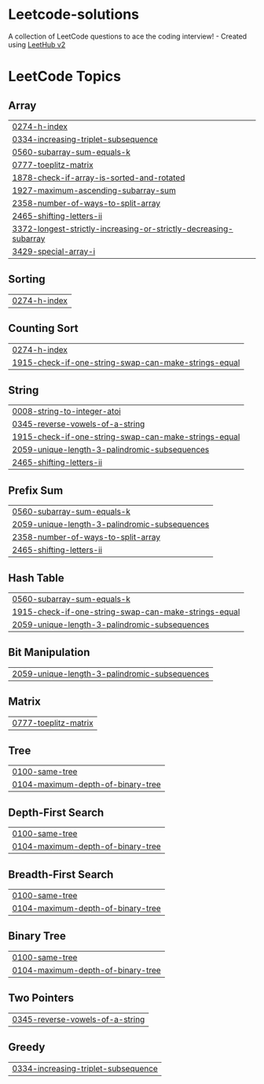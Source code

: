 # Leetcode-solutions
A collection of LeetCode questions to ace the coding interview! - Created using [LeetHub v2](https://github.com/arunbhardwaj/LeetHub-2.0)

<!---LeetCode Topics Start-->
# LeetCode Topics
## Array
|  |
| ------- |
| [0274-h-index](https://github.com/dineshkumar-2003/Leetcode-solutions/tree/master/0274-h-index) |
| [0334-increasing-triplet-subsequence](https://github.com/dineshkumar-2003/Leetcode-solutions/tree/master/0334-increasing-triplet-subsequence) |
| [0560-subarray-sum-equals-k](https://github.com/dineshkumar-2003/Leetcode-solutions/tree/master/0560-subarray-sum-equals-k) |
| [0777-toeplitz-matrix](https://github.com/dineshkumar-2003/Leetcode-solutions/tree/master/0777-toeplitz-matrix) |
| [1878-check-if-array-is-sorted-and-rotated](https://github.com/dineshkumar-2003/Leetcode-solutions/tree/master/1878-check-if-array-is-sorted-and-rotated) |
| [1927-maximum-ascending-subarray-sum](https://github.com/dineshkumar-2003/Leetcode-solutions/tree/master/1927-maximum-ascending-subarray-sum) |
| [2358-number-of-ways-to-split-array](https://github.com/dineshkumar-2003/Leetcode-solutions/tree/master/2358-number-of-ways-to-split-array) |
| [2465-shifting-letters-ii](https://github.com/dineshkumar-2003/Leetcode-solutions/tree/master/2465-shifting-letters-ii) |
| [3372-longest-strictly-increasing-or-strictly-decreasing-subarray](https://github.com/dineshkumar-2003/Leetcode-solutions/tree/master/3372-longest-strictly-increasing-or-strictly-decreasing-subarray) |
| [3429-special-array-i](https://github.com/dineshkumar-2003/Leetcode-solutions/tree/master/3429-special-array-i) |
## Sorting
|  |
| ------- |
| [0274-h-index](https://github.com/dineshkumar-2003/Leetcode-solutions/tree/master/0274-h-index) |
## Counting Sort
|  |
| ------- |
| [0274-h-index](https://github.com/dineshkumar-2003/Leetcode-solutions/tree/master/0274-h-index) |
| [1915-check-if-one-string-swap-can-make-strings-equal](https://github.com/dineshkumar-2003/Leetcode-solutions/tree/master/1915-check-if-one-string-swap-can-make-strings-equal) |
## String
|  |
| ------- |
| [0008-string-to-integer-atoi](https://github.com/dineshkumar-2003/Leetcode-solutions/tree/master/0008-string-to-integer-atoi) |
| [0345-reverse-vowels-of-a-string](https://github.com/dineshkumar-2003/Leetcode-solutions/tree/master/0345-reverse-vowels-of-a-string) |
| [1915-check-if-one-string-swap-can-make-strings-equal](https://github.com/dineshkumar-2003/Leetcode-solutions/tree/master/1915-check-if-one-string-swap-can-make-strings-equal) |
| [2059-unique-length-3-palindromic-subsequences](https://github.com/dineshkumar-2003/Leetcode-solutions/tree/master/2059-unique-length-3-palindromic-subsequences) |
| [2465-shifting-letters-ii](https://github.com/dineshkumar-2003/Leetcode-solutions/tree/master/2465-shifting-letters-ii) |
## Prefix Sum
|  |
| ------- |
| [0560-subarray-sum-equals-k](https://github.com/dineshkumar-2003/Leetcode-solutions/tree/master/0560-subarray-sum-equals-k) |
| [2059-unique-length-3-palindromic-subsequences](https://github.com/dineshkumar-2003/Leetcode-solutions/tree/master/2059-unique-length-3-palindromic-subsequences) |
| [2358-number-of-ways-to-split-array](https://github.com/dineshkumar-2003/Leetcode-solutions/tree/master/2358-number-of-ways-to-split-array) |
| [2465-shifting-letters-ii](https://github.com/dineshkumar-2003/Leetcode-solutions/tree/master/2465-shifting-letters-ii) |
## Hash Table
|  |
| ------- |
| [0560-subarray-sum-equals-k](https://github.com/dineshkumar-2003/Leetcode-solutions/tree/master/0560-subarray-sum-equals-k) |
| [1915-check-if-one-string-swap-can-make-strings-equal](https://github.com/dineshkumar-2003/Leetcode-solutions/tree/master/1915-check-if-one-string-swap-can-make-strings-equal) |
| [2059-unique-length-3-palindromic-subsequences](https://github.com/dineshkumar-2003/Leetcode-solutions/tree/master/2059-unique-length-3-palindromic-subsequences) |
## Bit Manipulation
|  |
| ------- |
| [2059-unique-length-3-palindromic-subsequences](https://github.com/dineshkumar-2003/Leetcode-solutions/tree/master/2059-unique-length-3-palindromic-subsequences) |
## Matrix
|  |
| ------- |
| [0777-toeplitz-matrix](https://github.com/dineshkumar-2003/Leetcode-solutions/tree/master/0777-toeplitz-matrix) |
## Tree
|  |
| ------- |
| [0100-same-tree](https://github.com/dineshkumar-2003/Leetcode-solutions/tree/master/0100-same-tree) |
| [0104-maximum-depth-of-binary-tree](https://github.com/dineshkumar-2003/Leetcode-solutions/tree/master/0104-maximum-depth-of-binary-tree) |
## Depth-First Search
|  |
| ------- |
| [0100-same-tree](https://github.com/dineshkumar-2003/Leetcode-solutions/tree/master/0100-same-tree) |
| [0104-maximum-depth-of-binary-tree](https://github.com/dineshkumar-2003/Leetcode-solutions/tree/master/0104-maximum-depth-of-binary-tree) |
## Breadth-First Search
|  |
| ------- |
| [0100-same-tree](https://github.com/dineshkumar-2003/Leetcode-solutions/tree/master/0100-same-tree) |
| [0104-maximum-depth-of-binary-tree](https://github.com/dineshkumar-2003/Leetcode-solutions/tree/master/0104-maximum-depth-of-binary-tree) |
## Binary Tree
|  |
| ------- |
| [0100-same-tree](https://github.com/dineshkumar-2003/Leetcode-solutions/tree/master/0100-same-tree) |
| [0104-maximum-depth-of-binary-tree](https://github.com/dineshkumar-2003/Leetcode-solutions/tree/master/0104-maximum-depth-of-binary-tree) |
## Two Pointers
|  |
| ------- |
| [0345-reverse-vowels-of-a-string](https://github.com/dineshkumar-2003/Leetcode-solutions/tree/master/0345-reverse-vowels-of-a-string) |
## Greedy
|  |
| ------- |
| [0334-increasing-triplet-subsequence](https://github.com/dineshkumar-2003/Leetcode-solutions/tree/master/0334-increasing-triplet-subsequence) |
<!---LeetCode Topics End-->